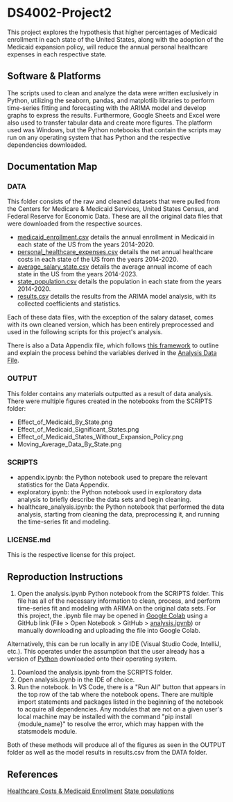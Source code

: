 # DS4002-Project2
This project explores the hypothesis that higher percentages of Medicaid enrollment in each state of the United States, along with the adoption of the Medicaid expansion policy, will reduce the annual personal healthcare expenses in each respective state. 

## Software & Platforms
The scripts used to clean and analyze the data were written exclusively in Python, utilizing the seaborn, pandas, and matplotlib libraries to perform time-series fitting and forecasting with the ARIMA model and develop graphs to express the results. Furthermore, Google Sheets and Excel were also used to transfer tabular data and create more figures. The platform used was Windows, but the Python notebooks that contain the scripts may run on any operating system that has Python and the respective dependencies downloaded.

## Documentation Map
### DATA
This folder consists of the raw and cleaned datasets that were pulled from the Centers for Medicare & Medicaid Services, United States Census, and Federal Reserve for Economic Data. These are all the original data files that were downloaded from the respective sources. 
* [medicaid_enrollment.csv](https://github.com/anajonicholson/DS4002-Project2/blob/main/DATA/medicaid_enrollment.csv) details the annual enrollment in Medicaid in each state of the US from the years 2014-2020.
* [personal_healthcare_expenses.csv](https://github.com/anajonicholson/DS4002-Project2/blob/main/DATA/personal_healthcare_expenses.csv) details the net annual healthcare costs in each state of the US from the years 2014-2020.
* [average_salary_state.csv](https://github.com/anajonicholson/DS4002-Project2/blob/main/DATA/average_salary_state.csv) details the average annual income of each state in the US from the years 2014-2023.
* [state_population.csv](https://github.com/anajonicholson/DS4002-Project2/blob/main/DATA/state_population.csv) details the population in each state from the years 2014-2020.
* [results.csv](https://github.com/anajonicholson/DS4002-Project2/blob/main/DATA/results.csv) details the results from the ARIMA model analysis, with its collected coefficients and statistics. 

Each of these data files, with the exception of the salary dataset, comes with its own cleaned version, which has been entirely preprocessed and used in the following scripts for this project's analysis. 

There is also a Data Appendix file, which follows [this framework](https://www.projecttier.org/tier-protocol/protocol-4-0/root/data/analysisdata/data-appendixfile/) to outline and explain the process behind the variables derived in the [Analysis Data File](https://github.com/anajonicholson/DS4002-Project2/blob/main/SCRIPTS/healthcare_analysis.ipynb).

### OUTPUT
This folder contains any materials outputted as a result of data analysis. There were multiple figures created in the notebooks from the SCRIPTS folder:
* Effect_of_Medicaid_By_State.png
* Effect_of_Medicaid_Significant_States.png
* Effect_of_Medicaid_States_Without_Expansion_Policy.png
* Moving_Average_Data_By_State.png

### SCRIPTS
* appendix.ipynb: the Python notebook used to prepare the relevant statistics for the Data Appendix.
* exploratory.ipynb: the Python notebook used in exploratory data analysis to briefly describe the data sets and begin cleaning.
* healthcare_analysis.ipynb: the Python notebook that performed the data analysis, starting from cleaning the data, preprocessing it, and running the time-series fit and modeling.

### LICENSE.md
This is the respective license for this project.

## Reproduction Instructions
1. Open the analysis.ipynb Python notebook from the SCRIPTS folder. This file has all of the necessary information to clean, process, and perform time-series fit and modeling with ARIMA on the original data sets. For this project, the .ipynb file may be opened in [Google Colab](https://colab.research.google.com/) using a GitHub link (File > Open Notebook > GitHub > [analysis.ipynb](https://github.com/anajonicholson/DS4002-Project2/blob/main/SCRIPTS/healthcare_analysis.ipynb)) or manually downloading and uploading the file into Google Colab. 

Alternatively, this can be run locally in any IDE (Visual Studio Code, IntelliJ, etc.). This operates under the assumption that the user already has a version of [Python](https://www.python.org/downloads/) downloaded onto their operating system.

1. Download the analysis.ipynb from the SCRIPTS folder.
2. Open analysis.ipynb in the IDE of choice. 
3. Run the notebook. In VS Code, there is a "Run All" button that appears in the top row of the tab where the notebook opens. There are multiple import statements and packages listed in the beginning of the notebook to acquire all dependencies. Any modules that are not on a given user's local machine may be installed with the command "pip install {module_name}" to resolve the error, which may happen with the statsmodels module.

Both of these methods will produce all of the figures as seen in the OUTPUT folder as well as the model results in results.csv from the DATA folder. 

## References
[Healthcare Costs & Medicaid Enrollment](https://www.cms.gov/data-research/statistics-trends-and-reports/national-health-expenditure-data/nhe-fact-sheet#:~:text=Historical%20NHE%2C%202022%3A&text=Private%20health%20insurance%20spending%20grew,11%20percent%20of%20total%20NHE)
[State populations](https://www2.census.gov/programs-surveys/popest/datasets/)
